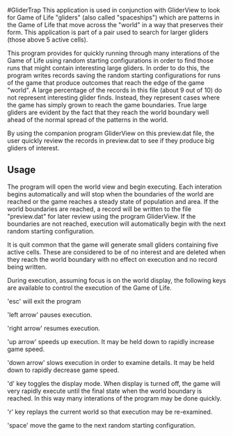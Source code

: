 #GliderTrap
This application is used in conjunction with GliderView to look for Game of Life "gliders" (also called
"spaceships") which are patterns in the Game of Life that move across the "world" in a way that preserves
their form. This application is part of a pair used to search for larger gliders (those above 5 active cells).

This program provides for quickly running through many interations of the Game of Life using random
starting configurations in order to find those runs that might contain interesting large gliders.  In order to do this, the program  writes records saving the random starting configurations for runs of the game that produce outcomes that reach the edge of the game "world". A large percentage of the records in this file (about 9 out of 10) do not represent interesting glider finds.  Instead, they represent cases where the game has simply grown to reach the game boundaries. True large gliders are evident by the fact that they reach the world boundary well ahead of the normal spread of the patterns in the world.

By using the companion program GliderView on this preview.dat file, the user quickly review the records in preview.dat to see if they produce big gliders of interest.  

## Usage 

The program will open the world view and begin executing. Each interation begins automatically and will stop when the boundaries of the world are reached or the game reaches a steady state of population and area. If the world boundaries are reached, a record will be written to the file "preview.dat" for later 
review using the program GliderView. If the boundaries are not reached, execution will automatically begin with the next random starting configuration. 

It is quit common that the game will generate small gliders containing five active cells. These are considered to be of no interest and are deleted when they reach the world boundary with no effect on execution and no record being written.
 
During execution, assuming focus is on the world display, the following keys are available to control the execution of the Game of Life.

'esc' will exit the program

'left arrow' pauses execution.

'right arrow' resumes execution.

'up arrow' speeds up execution. It may be held down to rapidly increase game speed.

'down arrow' slows execution in order to examine details. It may be held down to rapidly decrease game speed.

'd' key toggles the display mode.  When display is turned off, the game will very rapidly execute until
        the final state when the world boundary is reached. In this way many interations of the program may be done quickly. 

'r' key replays the current world   so that execution may be re-examined. 

'space' move the game to the next random starting configuration. 

